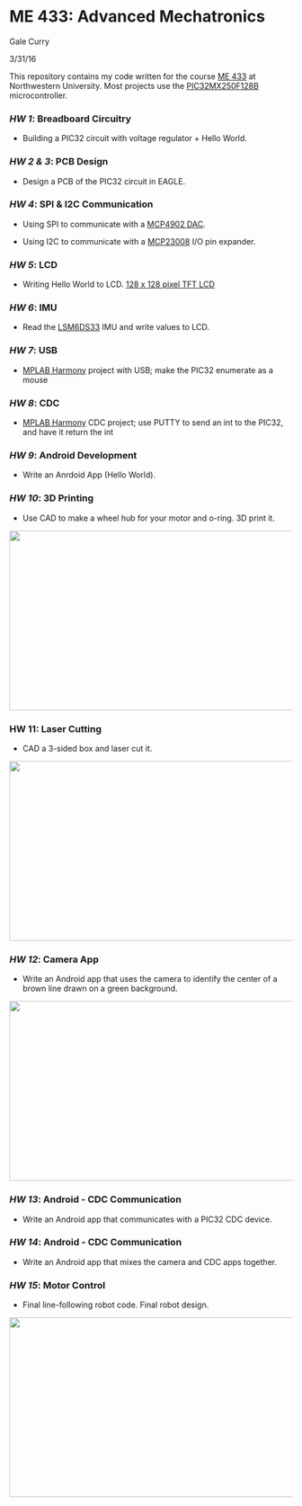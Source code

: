 # ME 433: Advanced Mechatronics

Gale Curry

3/31/16

This repository contains my code written for the course [ME 433](http://www.mccormick.northwestern.edu/mechanical/courses/descriptions/433-advanced-mechatronics.html) at Northwestern University. 
Most projects use the [PIC32MX250F128B](http://ww1.microchip.com/downloads/en/DeviceDoc/60001168H.pdf) microcontroller. 

### *HW 1*: **Breadboard Circuitry**
* Building a PIC32 circuit with voltage regulator + Hello World. 

### *HW 2 & 3*: **PCB Design**
* Design a PCB of the PIC32 circuit in EAGLE. 

### *HW 4*: **SPI & I2C Communication**
* Using SPI to communicate with a [MCP4902 DAC](http://www.microchip.com/wwwproducts/en/MCP4902). 
 
* Using I2C to communicate with a [MCP23008](http://www.microchip.com/wwwproducts/en/MCP23008) I/O pin expander.

### *HW 5*: **LCD**
* Writing Hello World to LCD. [128 x 128 pixel TFT LCD](http://www.gearbest.com/lcd-led-display-module/pp_219125.html)

### *HW 6*: **IMU**
* Read the [LSM6DS33](https://www.pololu.com/product/2736) IMU and write values to LCD. 

### *HW 7*: **USB**
* [MPLAB Harmony](http://www.microchip.com/mplab/mplab-harmony) project with USB; make the PIC32 enumerate as a mouse

### *HW 8*: **CDC**
* [MPLAB Harmony](http://www.microchip.com/mplab/mplab-harmony) CDC project; use PUTTY to send an int to the PIC32, and have it return the int

### *HW 9*: **Android Development**
* Write an Anrdoid App (Hello World). 

### *HW 10*: **3D Printing**
* Use CAD to make a wheel hub for your motor and o-ring. 3D print it.

<img src="https://github.com/gcurry730/GaleCurry_ME433_2016/blob/master/HW10_3Dprint/Wheel_final.JPG" width="520" height="320">

### HW 11: **Laser Cutting**
* CAD a 3-sided box and laser cut it.

<img src="https://github.com/gcurry730/GaleCurry_ME433_2016/blob/master/HW11_laser_cut/Box_2.JPG" width="520" height="320">

### *HW 12*: **Camera App**
* Write an Android app that uses the camera to identify the center of a brown line drawn on a green background.

<img src="https://github.com/gcurry730/GaleCurry_ME433_2016/blob/master/HW12_AndriodCam/CameraApp_screenshot.JPG" width="520" height="320">

### *HW 13*: **Android - CDC Communication**
* Write an Android app that communicates with a PIC32 CDC device.  

### *HW 14*: **Android - CDC Communication**  
* Write an Android app that mixes the camera and CDC apps together. 

### *HW 15*: **Motor Control** 
* Final line-following robot code. Final robot design. 

<img src="https://github.com/gcurry730/GaleCurry_ME433_2016/blob/master/HW15%2BHW16/IMG_2713%20(1).JPG" width="520" height="320">
